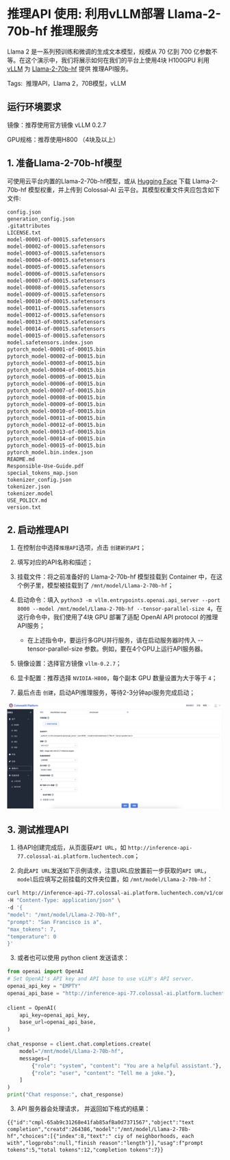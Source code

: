 # 推理API 使用: 利用vLLM部署 Llama-2-70b-hf 推理服务

Llama 2 是一系列预训练和微调的生成文本模型，规模从 70 亿到 700 亿参数不等。在这个演示中，我们将展示如何在我们的平台上使用4块 H100GPU 利用 [vLLM](https://github.com/vllm-project/vllm) 为 [Llama-2-70b-hf](https://huggingface.co/meta-llama/Llama-2-70b-hf) 提供 推理API服务。

Tags:  推理API，Llama 2，70B模型，vLLM

## 运行环境要求

镜像：推荐使用官方镜像 vLLM 0.2.7

GPU规格：推荐使用H800 （4块及以上）

## 1. 准备Llama-2-70b-hf模型

可使用云平台内置的Llama-2-70b-hf模型，或从 [Hugging Face](https://huggingface.co/meta-llama/Llama-2-70b-hf) 下载 Llama-2-70b-hf 模型权重，并上传到 Colossal-AI 云平台。其模型权重文件夹应包含如下文件:


```
config.json
generation_config.json
.gitattributes
LICENSE.txt
model-00001-of-00015.safetensors
model-00002-of-00015.safetensors
model-00003-of-00015.safetensors
model-00004-of-00015.safetensors
model-00005-of-00015.safetensors
model-00006-of-00015.safetensors
model-00007-of-00015.safetensors
model-00008-of-00015.safetensors
model-00009-of-00015.safetensors
model-00010-of-00015.safetensors
model-00011-of-00015.safetensors
model-00012-of-00015.safetensors
model-00013-of-00015.safetensors
model-00014-of-00015.safetensors
model-00015-of-00015.safetensors
model.safetensors.index.json
pytorch_model-00001-of-00015.bin
pytorch_model-00002-of-00015.bin
pytorch_model-00003-of-00015.bin
pytorch_model-00004-of-00015.bin
pytorch_model-00005-of-00015.bin
pytorch_model-00006-of-00015.bin
pytorch_model-00007-of-00015.bin
pytorch_model-00008-of-00015.bin
pytorch_model-00009-of-00015.bin
pytorch_model-00010-of-00015.bin
pytorch_model-00011-of-00015.bin
pytorch_model-00012-of-00015.bin
pytorch_model-00013-of-00015.bin
pytorch_model-00014-of-00015.bin
pytorch_model-00015-of-00015.bin
pytorch_model.bin.index.json
README.md
Responsible-Use-Guide.pdf
special_tokens_map.json
tokenizer_config.json
tokenizer.json
tokenizer.model
USE_POLICY.md
version.txt
```


## 2. 启动推理API

1. 在控制台中选择`推理API`选项，点击 `创建新的API`；

2. 填写对应的API名称和描述；

3. 挂载文件：将之前准备好的 Llama-2-70b-hf 模型挂载到 Container 中，在这个例子里，模型被挂载到了 `/mnt/model/Llama-2-70b-hf`；

4. 启动命令：填入 `python3 -m vllm.entrypoints.openai.api_server --port 8000 --model /mnt/model/Llama-2-70b-hf --tensor-parallel-size 4`，在这行命令中，我们使用了4块 GPU 部署了适配 OpenAI API protocol 的推理API服务；
    - 在上述指令中，要运行多GPU并行服务，请在启动服务器时传入 --tensor-parallel-size 参数。例如，要在4个GPU上运行API服务器。

5. 镜像设置：选择官方镜像 `vllm-0.2.7`；

6. 显卡配置：推荐选择 `NVIDIA-H800`，每个副本 GPU 数量设置为大于等于 `4`；

7. 最后点击 `创建`，启动API推理服务，等待2-3分钟api服务完成启动；

![inference_api_create](./images/inference_api_create.jpg)

## 3. 测试推理API

1. 待API创建完成后，从页面获`API URL`，如 `http://inference-api-77.colossal-ai.platform.luchentech.com`；

2. 向此`API URL`发送如下示例请求，注意URL应放置前一步获取的`API URL`，`model`后应填写之前挂载的文件夹位置，如 `/mnt/model/Llama-2-70b-hf`：
```bash
curl http://inference-api-77.colossal-ai.platform.luchentech.com/v1/completions \
-H "Content-Type: application/json" \
-d '{
"model": "/mnt/model/Llama-2-70b-hf",
"prompt": "San Francisco is a",
"max_tokens": 7,
"temperature": 0
}'
```

3. 或者也可以使用 python client 发送请求：
```python
from openai import OpenAI
# Set OpenAI's API key and API base to use vLLM's API server.
openai_api_key = "EMPTY"
openai_api_base = "http://inference-api-77.colossal-ai.platform.luchentech.com/v1"

client = OpenAI(
    api_key=openai_api_key,
    base_url=openai_api_base,
)

chat_response = client.chat.completions.create(
    model="/mnt/model/Llama-2-70b-hf",
    messages=[
        {"role": "system", "content": "You are a helpful assistant."},
        {"role": "user", "content": "Tell me a joke."},
    ]
)
print("Chat response:", chat_response)
```

3. API 服务器会处理请求， 并返回如下格式的结果：

```
{{"id":"cmpl-65ab9c31268e41fab85afBa0d7371567","object":"text completion","creatd":264386,"model":"/mnt/model/Llama-2-78b-hf","choices":[{"index":8,"text":" ciy of neighborhoods, each with","logprobs":null,"finish reason":"length"}],"usag":f"prompt tokens":5,"total tokens":12,"completion tokens":7}}
```

